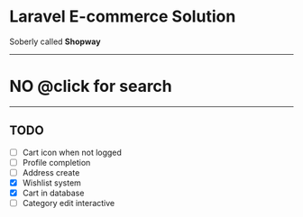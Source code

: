 # Laravel E-commerce Solution
Soberly called **Shopway**    

-----
# NO @click for search
-----

## TODO
- [ ] Cart icon when not logged
- [ ] Profile completion
- [ ] Address create
- [x] Wishlist system
- [x] Cart in database
- [ ] Category edit interactive
